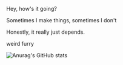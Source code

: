 Hey, how's it going?

Sometimes I make things, sometimes I don't

Honestly, it really just depends.

weird furry

![Anurag's GitHub stats](https://github-readme-stats.vercel.app/api?username=OIympian&theme=dark&show_icons=true)
